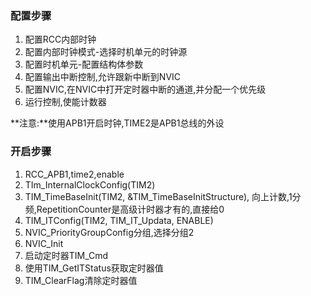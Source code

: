 ### 配置步骤
1. 配置RCC内部时钟
2. 配置内部时钟模式-选择时机单元的时钟源
3. 配置时机单元-配置结构体参数
4. 配置输出中断控制,允许跟新中断到NVIC
5. 配置NVIC,在NVIC中打开定时器中断的通道,并分配一个优先级
6. 运行控制,使能计数器

**注意:**使用APB1开启时钟,TIME2是APB1总线的外设
### 开启步骤
1. RCC_APB1,time2,enable
2. TIm_InternalClockConfig(TIM2)
3. TIM_TimeBaseInit(TIM2, &TIM_TimeBaseInitStructure), 向上计数,1分频,RepetitionCounter是高级计时器才有的,直接给0
4. TIM_ITConfig(TIM2, TIM_IT_Updata, ENABLE)
5. NVIC_PriorityGroupConfig分组,选择分组2
6. NVIC_Init
7. 启动定时器TIM_Cmd
8. 使用TIM_GetITStatus获取定时器值
9. TIM_ClearFlag清除定时器值